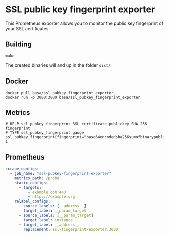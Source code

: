 # SSL public key fingerprint exporter

This Prometheus exporter allows you to monitor the public key fingerprint of
your SSL certificates.

## Building
```
make
```
The created binaries will and up in the folder `dist/`.

## Docker
```
docker pull basa/ssl_pubkey_fingerprint_exporter
docker run -p 3000:3000 basa/ssl_pubkey_fingerprint_exporter
```

## Metrics
```
# HELP ssl_pubkey_fingerprint SSL certificate publickey SHA-256 fingerprint
# TYPE ssl_pubkey_fingerprint gauge
ssl_pubkey_fingerprint{fingerprint="base64encodedsha256sumofbinarypublickey=",target="example.com:443"} 1
```

## Prometheus
```yaml
scrape_configs:
  - job_name: "ssl-pubkey-fingerprint-exporter"
    metrics_path: /probe
    static_configs:
      - targets:
          - example.com:443
          - https://example.org
    relabel_configs:
      - source_labels: [__address__]
        target_label: __param_target
      - source_labels: [__param_target]
        target_label: instance
      - target_label: __address__
        replacement: ssl-fingerprint-exporter:3000
```

